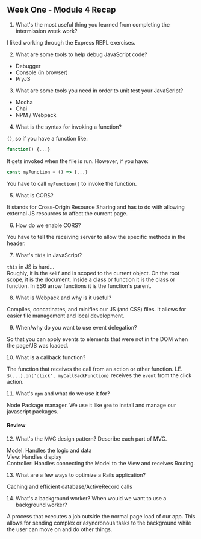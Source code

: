 ## Week One - Module 4 Recap

1. What's the most useful thing you learned from completing the intermission week work?

I liked working through the Express REPL exercises.

2. What are some tools to help debug JavaScript code?

- Debugger
- Console (in browser)
- PryJS

3. What are some tools you need in order to unit test your JavaScript?

- Mocha
- Chai
- NPM / Webpack

4. What is the syntax for invoking a function?

`()`, so if you have a function like:
```javascript
function() {...}
```
It gets invoked when the file is run. However, if you have:
```javascript
const myFunction = () => {...}
```
You have to call `myFunction()` to invoke the function.

5. What is CORS?

It stands for Cross-Origin Resource Sharing and has to do with allowing external JS resources to affect the current page.

6. How do we enable CORS?

You have to tell the receiving server to allow the specific methods in the header.

7. What's `this` in JavaScript?

`this` in JS is hard...  
Roughly, it is the `self` and is scoped to the current object.  On the root scope, it is the document.  Inside a class or function it is the class or function.  In ES6 arrow functions it is the function's parent.  

8. What is Webpack and why is it useful?

Compiles, concatinates, and minifies our JS (and CSS) files.  It allows for easier file management and local development. 

9. When/why do you want to use event delegation?

So that you can apply events to elements that were not in the DOM when the page/JS was loaded.

10. What is a callback function?

The function that receives the call from an action or other function.  I.E. `$(...).on('click', myCallBackFunction)` receives the `event` from the click action.

11. What's `npm` and what do we use it for?

Node Package manager.  We use it like `gem` to install and manage our javascript packages.

#### Review  
12. What's the MVC design pattern? Describe each part of MVC.

Model: Handles the logic and data  
View: Handles display  
Controller: Handles connecting the Model to the View and receives Routing.  

13. What are a few ways to optimize a Rails application?

Caching and efficient database/ActiveRecord calls

14. What's a background worker? When would we want to use a background worker?

A process that executes a job outside the normal page load of our app.  This allows for sending complex or asyncronous tasks to the background while the user can move on and do other things.
